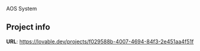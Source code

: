 AOS System
## Project info

**URL**: https://lovable.dev/projects/f029588b-4007-4694-84f3-2e451aa4f51f

